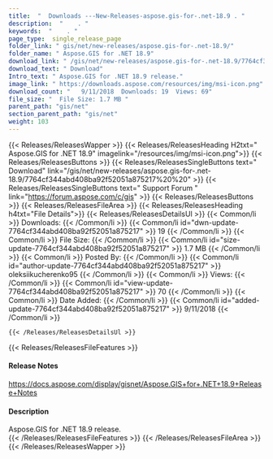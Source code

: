 ```yaml
---
title:  "  Downloads ---New-Releases-aspose.gis-for-.net-18.9 . " 
description:  "    . " 
keywords:  "    . " 
page_type:  single_release_page
folder_link: " gis/net/new-releases/aspose.gis-for-.net-18.9/"
folder_name: " Aspose.GIS for .NET 18.9"
download_link: " /gis/net/new-releases/aspose.gis-for-.net-18.9/7764cf344abd408ba92f52051a875217"
download_text: " Download"
Intro_text: " Aspose.GIS for .NET 18.9 release."
image_link: " https://downloads.aspose.com/resources/img/msi-icon.png"
download_count: "   9/11/2018  Downloads: 19  Views: 69"
file_size: "  File Size: 1.7 MB "
parent_path: "gis/net"
section_parent_path: "gis/net"
weight: 103 
---
```


{{< Releases/ReleasesWapper >}}
  {{< Releases/ReleasesHeading H2txt=" Aspose.GIS for .NET 18.9" imagelink="/resources/img/msi-icon.png">}}
  {{< Releases/ReleasesButtons >}}
    {{< Releases/ReleasesSingleButtons text=" Download" link="/gis/net/new-releases/aspose.gis-for-.net-18.9/7764cf344abd408ba92f52051a875217%20%20" >}}
    {{< Releases/ReleasesSingleButtons text=" Support Forum " link="https://forum.aspose.com/c/gis" >}}
  {{< Releases/ReleasesButtons >}}
  {{< Releases/ReleasesFileArea >}}
    {{< Releases/ReleasesHeading h4txt="File Details">}}
    {{< Releases/ReleasesDetailsUl >}}
            {{< Common/li  >}} Downloads: {{< /Common/li >}} 
      {{< Common/li id="dwn-update-7764cf344abd408ba92f52051a875217" >}} 19 {{< /Common/li >}} 
      {{< Common/li  >}} File Size: {{< /Common/li >}} 
      {{< Common/li id="size-update-7764cf344abd408ba92f52051a875217" >}} 1.7 MB {{< /Common/li >}} 
      {{< Common/li  >}} Posted By: {{< /Common/li >}} 
      {{< Common/li id="author-update-7764cf344abd408ba92f52051a875217" >}} oleksiikucherenko95 {{< /Common/li >}} 
      {{< Common/li  >}} Views: {{< /Common/li >}} 
      {{< Common/li id="view-update-7764cf344abd408ba92f52051a875217" >}} 70 {{< /Common/li >}} 
      {{< Common/li  >}} Date Added: {{< /Common/li >}} 
      {{< Common/li id="added-update-7764cf344abd408ba92f52051a875217" >}} 9/11/2018 {{< /Common/li >}} 

    {{< /Releases/ReleasesDetailsUl >}}

  {{< Releases/ReleasesFileFeatures >}}
      <h4>Release Notes</h4><div><a href="https://docs.aspose.com/display/gisnet/Aspose.GIS+for+.NET+18.9+Release+Notes">https://docs.aspose.com/display/gisnet/Aspose.GIS+for+.NET+18.9+Release+Notes</a></div><h4>Description</h4><div class="HTMLDescription">Aspose.GIS for .NET 18.9 release.</div>
  {{< /Releases/ReleasesFileFeatures >}}
 {{< /Releases/ReleasesFileArea >}}
{{< /Releases/ReleasesWapper >}}


